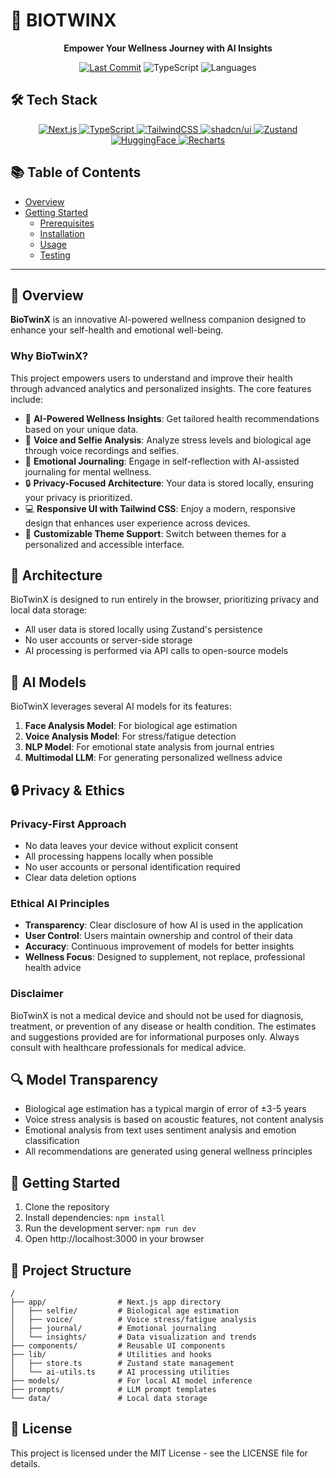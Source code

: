 # 🧬 BIOTWINX

<div align="center">

**Empower Your Wellness Journey with AI Insights**

[![Last Commit](https://img.shields.io/github/last-commit/seavleu/biotwinx)]()
![TypeScript](https://img.shields.io/badge/typescript-97.0%25-blue.svg)
![Languages](https://img.shields.io/github/languages/count/seavleu/biotwinx)

</div>

## 🛠️ Tech Stack

<p align="center">
  <a href="https://nextjs.org/" target="_blank" rel="noreferrer">
    <img alt="Next.js" src="https://img.shields.io/badge/-Next.js-000?logo=next.js&style=for-the-badge">
  </a>
  <a href="https://www.typescriptlang.org/" target="_blank" rel="noreferrer">
    <img alt="TypeScript" src="https://img.shields.io/badge/-TypeScript-3178C6?logo=typescript&style=for-the-badge">
  </a>
  <a href="https://tailwindcss.com/" target="_blank" rel="noreferrer">
    <img alt="TailwindCSS" src="https://img.shields.io/badge/-TailwindCSS-06B6D4?logo=tailwindcss&style=for-the-badge">
  </a>
  <a href="https://ui.shadcn.com/" target="_blank" rel="noreferrer">
    <img alt="shadcn/ui" src="https://img.shields.io/badge/-shadcn/ui-000000?logo=radix-ui&style=for-the-badge">
  </a>
  <a href="https://zustand-demo.pmnd.rs/" target="_blank" rel="noreferrer">
    <img alt="Zustand" src="https://img.shields.io/badge/-Zustand-000000?logo=zustand&style=for-the-badge">
  </a>
  <a href="https://huggingface.co/" target="_blank" rel="noreferrer">
    <img alt="HuggingFace" src="https://img.shields.io/badge/-HuggingFace-FCC419?logo=huggingface&style=for-the-badge">
  </a>
  <a href="https://recharts.org/" target="_blank" rel="noreferrer">
    <img alt="Recharts" src="https://img.shields.io/badge/-Recharts-888?logo=recharts&style=for-the-badge">
  </a>
</p>



## 📚 Table of Contents

- [Overview](#overview)
- [Getting Started](#getting-started)
  - [Prerequisites](#prerequisites)
  - [Installation](#installation)
  - [Usage](#usage)
  - [Testing](#testing)

---

## 🧠 Overview

**BioTwinX** is an innovative AI-powered wellness companion designed to enhance your self-health and emotional well-being.

### Why BioTwinX?

This project empowers users to understand and improve their health through advanced analytics and personalized insights. The core features include:

- 🧠 **AI-Powered Wellness Insights**: Get tailored health recommendations based on your unique data.
- 🎤 **Voice and Selfie Analysis**: Analyze stress levels and biological age through voice recordings and selfies.
- 📓 **Emotional Journaling**: Engage in self-reflection with AI-assisted journaling for mental wellness.
- 🔒 **Privacy-Focused Architecture**: Your data is stored locally, ensuring your privacy is prioritized.
- 💻 **Responsive UI with Tailwind CSS**: Enjoy a modern, responsive design that enhances user experience across devices.
- 🌈 **Customizable Theme Support**: Switch between themes for a personalized and accessible interface.


## 📐 Architecture

BioTwinX is designed to run entirely in the browser, prioritizing privacy and local data storage:

- All user data is stored locally using Zustand's persistence
- No user accounts or server-side storage
- AI processing is performed via API calls to open-source models

## 🧠 AI Models

BioTwinX leverages several AI models for its features:

1. **Face Analysis Model**: For biological age estimation
2. **Voice Analysis Model**: For stress/fatigue detection
3. **NLP Model**: For emotional state analysis from journal entries
4. **Multimodal LLM**: For generating personalized wellness advice

## 🔒 Privacy & Ethics

### Privacy-First Approach

- No data leaves your device without explicit consent
- All processing happens locally when possible
- No user accounts or personal identification required
- Clear data deletion options

### Ethical AI Principles

- **Transparency**: Clear disclosure of how AI is used in the application
- **User Control**: Users maintain ownership and control of their data
- **Accuracy**: Continuous improvement of models for better insights
- **Wellness Focus**: Designed to supplement, not replace, professional health advice

### Disclaimer

BioTwinX is not a medical device and should not be used for diagnosis, treatment, or prevention of any disease or health condition. The estimates and suggestions provided are for informational purposes only. Always consult with healthcare professionals for medical advice.

## 🔍 Model Transparency

- Biological age estimation has a typical margin of error of ±3-5 years
- Voice stress analysis is based on acoustic features, not content analysis
- Emotional analysis from text uses sentiment analysis and emotion classification
- All recommendations are generated using general wellness principles

## 🚀 Getting Started

1. Clone the repository
2. Install dependencies: `npm install`
3. Run the development server: `npm run dev`
4. Open http://localhost:3000 in your browser

## 📁 Project Structure

```
/
├── app/                # Next.js app directory
│   ├── selfie/         # Biological age estimation
│   ├── voice/          # Voice stress/fatigue analysis
│   ├── journal/        # Emotional journaling
│   └── insights/       # Data visualization and trends
├── components/         # Reusable UI components
├── lib/                # Utilities and hooks
│   ├── store.ts        # Zustand state management
│   └── ai-utils.ts     # AI processing utilities
├── models/             # For local AI model inference
├── prompts/            # LLM prompt templates
└── data/               # Local data storage
```

## 📄 License

This project is licensed under the MIT License - see the LICENSE file for details.